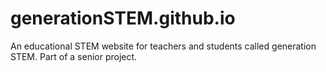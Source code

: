 # generationSTEM.github.io
An educational STEM website for teachers and students called generation STEM. Part of a senior project. 
